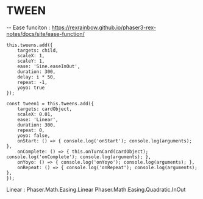 # TWEEN
-- Ease funciton : https://rexrainbow.github.io/phaser3-rex-notes/docs/site/ease-function/

```
this.tweens.add({
    targets: child,
    scaleX: 1,
    scaleY: 1,
    ease: 'Sine.easeInOut',
    duration: 300,
    delay: i * 50,
    repeat: -1,
    yoyo: true
});
```
```
const tween1 = this.tweens.add({
    targets: cardObject,
    scaleX: 0.01,
    ease: 'Linear',
    duration: 300,
    repeat: 0,
    yoyo: false,
    onStart: () => { console.log('onStart'); console.log(arguments); },
    onComplete: () => { this.onTurnCard(cardObject); console.log('onComplete'); console.log(arguments); },
    onYoyo: () => { console.log('onYoyo'); console.log(arguments); },
    onRepeat: () => { console.log('onRepeat'); console.log(arguments); },
});
```

Linear : Phaser.Math.Easing.Linear
Phaser.Math.Easing.Quadratic.InOut